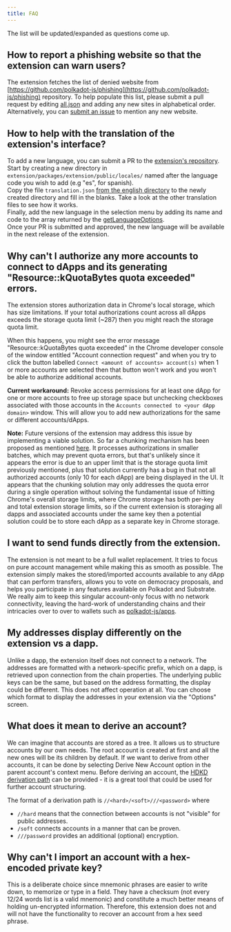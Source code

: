 ```yaml
---
title: FAQ
---
```


The list will be updated/expanded as questions come up.


## How to report a phishing website so that the extension can warn users?
The extension fetches the list of denied website from [https://github.com/polkadot-js/phishing](https://github.com/polkadot-js/phishing)
repository. To help populate this list, please submit a pull request by editing [all.json](https://github.com/polkadot-js/phishing/edit/master/all.json)
and adding any new sites in alphabetical order.  
Alternatively, you can [submit an issue](https://github.com/polkadot-js/phishing/issues/new)
to mention any new website. 


## How to help with the translation of the extension's interface?
To add a new language, you can submit a PR to the [extension's repository](https://github.com/polkadot-js/extension).
Start by creating a new directory in `extension/packages/extension/public/locales/` named after the language code you
wish to add (e.g "es", for spanish).  
Copy the file `translation.json` [from the english directory](https://github.com/polkadot-js/extension/blob/master/packages/extension/public/locales/en/translation.json) to the newly created directory and fill in the blanks.
Take a look at the other translation files to see how it works.  
Finally, add the new language in the selection menu by adding its name and code to the array returned by the
[getLanguageOptions](https://github.com/polkadot-js/extension/blob/master/packages/extension-ui/src/util/getLanguageOptions.ts#L12-L27).  
Once your PR is submitted and approved, the new language will be available in the next release of the extension.

## Why can't I authorize any more accounts to connect to dApps and its generating "Resource::kQuotaBytes quota exceeded" errors.
The extension stores authorization data in Chrome's local storage, which has size limitations. If your total authorizations count across all dApps exceeds the storage quota limit (~287) then you might reach the storage quota limit.

When this happens, you might see the error message "Resource::kQuotaBytes quota exceeded" in the Chrome developer console of the window entitled "Account connection request" and when you try to click the button labelled `Connect <amount of accounts> account(s)` when 1 or more accounts are selected then that button won't work and you won't be able to authorize additional accounts.

**Current workaround:** Revoke access permissions for at least one dApp for one or more accounts to free up storage space but unchecking checkboxes associated with those accounts in the `Accounts connected to <your dApp domain>` window. This will allow you to add new authorizations for the same or different accounts/dApps.

**Note:** Future versions of the extension may address this issue by implementing a viable solution. So far a chunking mechanism has been proposed as mentioned [here](https://github.com/polkadot-js/extension/pull/1564#issuecomment-3010599765). It processes authorizations in smaller batches, which may prevent quota errors, but that's unlikely since it appears the error is due to an upper limit that is the storage quota limit previously mentioned, plus that solution currently has a bug in that not all authorized accounts (only 10 for each dApp) are being displayed in the UI.
It appears that the chunking solution may only addresses the quota error during a single operation without solving the fundamental issue of hitting Chrome's overall storage limits, where Chrome storage has both per-key and total extension storage limits, so if the current extension is storaging all dapps and associated accounts under the same key then a potential solution could be to store each dApp as a separate key in Chrome storage.

## I want to send funds directly from the extension.
The extension is not meant to be a full wallet replacement. It tries to focus on pure account management
while making this as smooth as possible. The extension simply makes the stored/imported accounts available
to any dApp that can perform transfers, allows you to vote on democracy proposals, and helps you participate
in any features available on Polkadot and Substrate. We really aim to keep this singular account-only focus
with no network connectivity, leaving the hard-work of understanding chains and their intricacies over to over
to wallets such as [polkadot-js/apps](https://polkadot.js.org/apps/).

## My addresses display differently on the extension vs a dapp.
Unlike a dapp, the extension itself does not connect to a network. The addresses are formatted with a
network-specific prefix, which on a dapp, is retrieved upon connection from the chain properties. The
underlying public keys can be the same, but based on the address formatting, the display could be different.
This does not affect operation at all. You can choose which format to display the addresses in your extension
via the "Options" screen.

## What does it mean to derive an account?
We can imagine that accounts are stored as a tree. It allows us to structure accounts by our own needs.
The root account is created at first and all the new ones will be its children by default. If we want to
derive from other accounts, it can be done by selecting Derive New Account option in the parent account's
context menu. Before deriving an account, the
[HDKD derivation path](https://github.com/paritytech/parity-signer/wiki/HDKD-on-Parity-Signer#the-form-of-path)
can be provided - it is a great tool that could be used for further account structuring.

The format of a derivation path is `//<hard>/<soft>///<password>` where
* `//hard` means that the connection between accounts is not "visible" for public addresses.
* `/soft` connects accounts in a manner that can be proven.
* `///password` provides an additional (optional) encryption.

## Why can't I import an account with a hex-encoded private key?
This is a deliberate choice since mnemonic phrases are easier to write down, to memorize or type in a field.
They have a checksum (not every 12/24 words list is a valid mnemonic) and constitute a much better means of
holding un-encrypted information. Therefore, this extension does not and will not have the functionality to
recover an account from a hex seed phrase.
